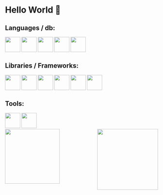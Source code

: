# Hello World 👋

<!--
**Michelle-Laignier/Michelle-Laignier** is a ✨ _special_ ✨ repository because its `README.md` (this file) appears on your GitHub profile.

Here are some ideas to get you started:

- 🔭 I’m currently working on ...
- 🌱 I’m currently learning ...
- 👯 I’m looking to collaborate on ...
- 🤔 I’m looking for help with ...
- 💬 Ask me about ...
- 📫 How to reach me: ...
- 😄 Pronouns: ...
- ⚡ Fun fact: ...

-->

<div>
  <h2>Languages / db:</h2>
  <img src="https://cdn.jsdelivr.net/gh/devicons/devicon/icons/html5/html5-original.svg" width="50" />
  <img src="https://cdn.jsdelivr.net/gh/devicons/devicon/icons/css3/css3-original.svg" width="50"  />
  <img src="https://cdn.jsdelivr.net/gh/devicons/devicon/icons/javascript/javascript-original.svg" width="50" />
  <img src="https://cdn.jsdelivr.net/gh/devicons/devicon/icons/typescript/typescript-original.svg" width=50 />  
  <img src="https://cdn.jsdelivr.net/gh/devicons/devicon@latest/icons/sqlite/sqlite-original.svg" width="50" />

  </br>

  <h2>Libraries / Frameworks:</h2>
  <img src="https://cdn.jsdelivr.net/gh/devicons/devicon/icons/react/react-original.svg" width="50"  />
  <img src="https://cdn.jsdelivr.net/gh/devicons/devicon@latest/icons/nextjs/nextjs-original.svg" width="50" /> 
  <img src="https://cdn.jsdelivr.net/gh/devicons/devicon@latest/icons/nodejs/nodejs-original-wordmark.svg" width="50" />
  <img src="https://cdn.jsdelivr.net/gh/devicons/devicon/icons/sass/sass-original.svg" width="50"/>  
  <img src="https://cdn.jsdelivr.net/gh/devicons/devicon@latest/icons/tailwindcss/tailwindcss-original.svg" width="50" />
  <img src="https://cdn.jsdelivr.net/gh/devicons/devicon@latest/icons/vitejs/vitejs-original.svg" width="50" />     

  </br>

  <h2>Tools:</h2>
  <img src="https://cdn.jsdelivr.net/gh/devicons/devicon/icons/git/git-original.svg" width="50" />
  <img src="https://cdn.jsdelivr.net/gh/devicons/devicon/icons/vscode/vscode-original.svg" width="50" />  
</div>

<img src="https://media.giphy.com/media/v1.Y2lkPTc5MGI3NjExa2R5N2JrN2JjYnJ1ODNodzdpcm4xcm9iNnE5NG10czV5bzF3bnV5NiZlcD12MV9pbnRlcm5hbF9naWZfYnlfaWQmY3Q9Zw/7NoNw4pMNTvgc/giphy.gif" width="200" align="right" />
<div>
<a href="https://github.com/Michelle-Laignier">
<img loading="lazy" height="180em" src="https://github-readme-stats.vercel.app/api/top-langs/?username=Michelle-Laignier&layout=compact&langs_count=7&theme=dracula"/>
</div>
